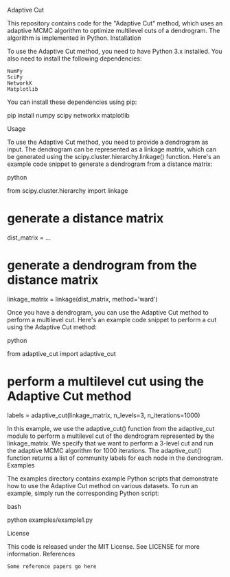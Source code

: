 Adaptive Cut

This repository contains code for the "Adaptive Cut" method, which uses an adaptive MCMC algorithm to optimize multilevel cuts of a dendrogram. The algorithm is implemented in Python.
Installation

To use the Adaptive Cut method, you need to have Python 3.x installed. You also need to install the following dependencies:

    NumPy
    SciPy
    NetworkX
    Matplotlib

You can install these dependencies using pip:

pip install numpy scipy networkx matplotlib

Usage

To use the Adaptive Cut method, you need to provide a dendrogram as input. The dendrogram can be represented as a linkage matrix, which can be generated using the scipy.cluster.hierarchy.linkage() function. Here's an example code snippet to generate a dendrogram from a distance matrix:

python

from scipy.cluster.hierarchy import linkage

# generate a distance matrix
dist_matrix = ...

# generate a dendrogram from the distance matrix
linkage_matrix = linkage(dist_matrix, method='ward')

Once you have a dendrogram, you can use the Adaptive Cut method to perform a multilevel cut. Here's an example code snippet to perform a cut using the Adaptive Cut method:

python

from adaptive_cut import adaptive_cut

# perform a multilevel cut using the Adaptive Cut method
labels = adaptive_cut(linkage_matrix, n_levels=3, n_iterations=1000)

In this example, we use the adaptive_cut() function from the adaptive_cut module to perform a multilevel cut of the dendrogram represented by the linkage_matrix. We specify that we want to perform a 3-level cut and run the adaptive MCMC algorithm for 1000 iterations. The adaptive_cut() function returns a list of community labels for each node in the dendrogram.
Examples

The examples directory contains example Python scripts that demonstrate how to use the Adaptive Cut method on various datasets. To run an example, simply run the corresponding Python script:

bash

python examples/example1.py

License

This code is released under the MIT License. See LICENSE for more information.
References

    Some reference papers go here
